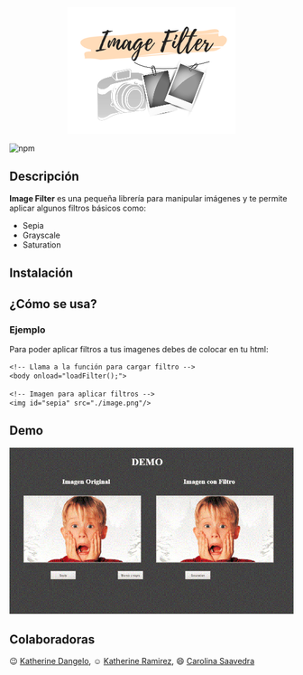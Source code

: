 <p align="center">
  <img src="assets/demo/images/logo.png"/>
</p>


![npm](https://img.shields.io/npm/v/npm.svg)

## Descripción

**Image Filter** es una pequeña librería para manipular imágenes y te permite aplicar algunos filtros básicos como: 
- Sepia 
- Grayscale
- Saturation

## Instalación

## ¿Cómo se usa?
### Ejemplo

Para poder aplicar filtros a tus imagenes debes de colocar en tu html:

```
<!-- Llama a la función para cargar filtro -->
<body onload="loadFilter();">

<!-- Imagen para aplicar filtros -->
<img id="sepia" src="./image.png"/>
```
## Demo
![Demo](assets/demo/images/gif-imgFilter.gif)

## Colaboradoras

:wink: [Katherine Dangelo](https://github.com/Kdangelo),
:relaxed: [Katherine Ramirez](https://github.com/katherineRamirez),
:smile: [Carolina Saavedra](https://github.com/saahub)

